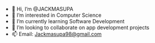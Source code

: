- 👋 Hi, I’m @JACKMASUPA
- 👀 I’m interested in Computer Science
- 🌱 I’m currently learning Software Development
- 💞️ I’m looking to collaborate on app development projects
- 📫 Email: Jackmasupa98@gmail.com



